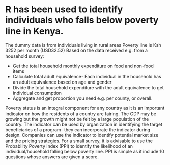 # R has been used to identify individuals who falls below poverty line in Kenya.
The dummy data is from individuals living in rural areas
Poverty line is Ksh 3252 per month (USD32.52)
Based on the data received e.g. from a household survey:
- Get the total household monthly expenditure on food and non-food items
- Calculate total adult equivalence- Each individual in the household has an adult equivalence based on age and gender
- Divide the total household expenditure with the adult equivalence to get individual consumption
- Aggregate and get proportion you need e.g. per county, or overall.

Poverty status is an integral component for any country as it is an important indicator on how the residents of a country are fairing.
The GDP may be growing but the growth might not be felt by a large population of the country.
The indicator can be used by organization in identifying the target beneficiaries of a program- they can incorporate the indicator during design.
Companies can use the indicator to identify potential market size and the pricing strategies.
For a small survey, it is advisable to use the Probability Poverty Index (PPI) to identify the likelihood of an individual/household falling below poverty line.
PPI is simple as it include 10 questions whose answers are given a score.
